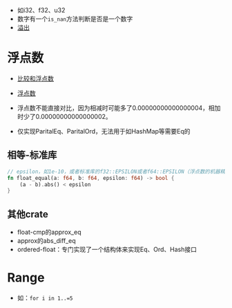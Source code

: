 - 如i32、f32、u32
- 数字有一个`is_nan`方法判断是否是一个数字
- [溢出](https://course.rs/basic/base-type/numbers.html#%E6%95%B4%E5%9E%8B%E6%BA%A2%E5%87%BA)

# 浮点数

- [比较和浮点数](https://rustcc.cn/article?id=6b1d9149-b557-45ea-81f2-8bd4fd9c8e6f)
- [浮点数](https://course.rs/basic/base-type/numbers.html#%E6%B5%AE%E7%82%B9%E7%B1%BB%E5%9E%8B)

- 浮点数不能直接对比，因为相减时可能多了0.00000000000000004，相加时少了0.00000000000000002。
- 仅实现ParitalEq、ParitalOrd，无法用于如HashMap等需要Eq的

## 相等-标准库
```rust
// epsilon，如1e-10，或者标准库的f32::EPSILON或者f64::EPSILON（浮点数的机器精度）
fn float_equal(a: f64, b: f64, epsilon: f64) -> bool { 
	(a - b).abs() < epsilon 
}
```

## 其他crate
- float-cmp的approx_eq
- approx的abs_diff_eq
- ordered-float：专门实现了一个结构体来实现Eq、Ord、Hash接口

# Range
- 如：`for i in 1..=5`